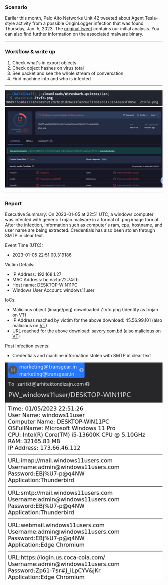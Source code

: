 ### Scenario

Earlier this month, Palo Alto Networks Unit 42 tweeted about Agent Tesla-style activity from a possible OriginLogger infection that was found Thursday,
Jan. 5, 2023. The [original tweet](https://x.com/Unit42_Intel/status/1611379660029366273) contains our initial analysis. 
You can also find further information on the associated malware binary.

---
### Workflow & write up

1. Check what's in export objects
2. Check object hashes on virus total
3. See packet and see the whole stream of conversation
4. Find machine info and who is infected
---

![pnghash](images/pnghash.jpg)
![pngvt](images/pngvt.jpg)

---

### Report
Executive Summary:
On 2023-01-05 at 22:51 UTC, a windows computer was infected with generic Trojan malware in a formal of .png image format. After the infection, information such as computer's ram, 
cpu, hostname, and user name are being extracted. Credentials has also been stolen through SMTP in clear text.

Event Time (UTC):
 - 2023-01-05 22:51:00.319186

Victim Details:
 - IP Address: 192.168.1.27
 - MAC Address: bc:ea:fa:22:74:fb
 - Host name: DESKTOP-WIN11PC
 - Windows User Account: windows11user

IoCs:
 - Malicious object (image/png) downloaded Ztvfo.png (Identify as trojan on [VT](https://www.virustotal.com/gui/file/90d977ca0a3331d78005912d2b191d26e33fa2c6ef17602d6173164ba83fd85e/detection))
 - IP Address reached by victim for the above download: 45.56.99.101 (also malicious on [VT](https://www.virustotal.com/gui/ip-address/45.56.99.101))
 - URL reached for the above download: savory.com.bd (also malicious on [VT](https://www.virustotal.com/gui/domain/savory.com.bd))

Post Infection events:
 - Credentials and machine information stolen with SMTP in clear text

![email](images/emailexfil.jpg)
